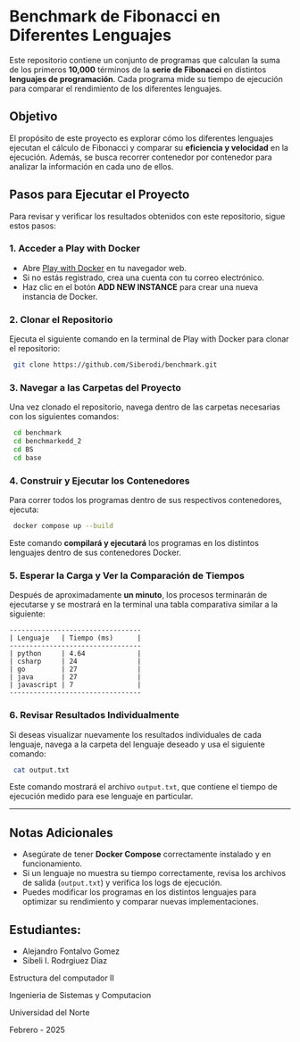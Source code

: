 # Benchmark de Fibonacci en Diferentes Lenguajes

Este repositorio contiene un conjunto de programas que calculan la suma de los primeros **10,000** términos de la **serie de Fibonacci** en distintos **lenguajes de programación**. Cada programa mide su tiempo de ejecución para comparar el rendimiento de los diferentes lenguajes.

## Objetivo
El propósito de este proyecto es explorar cómo los diferentes lenguajes ejecutan el cálculo de Fibonacci y comparar su **eficiencia y velocidad** en la ejecución. Además, se busca recorrer contenedor por contenedor para analizar la información en cada uno de ellos.

## Pasos para Ejecutar el Proyecto

Para revisar y verificar los resultados obtenidos con este repositorio, sigue estos pasos:

### 1. Acceder a Play with Docker

- Abre [Play with Docker](https://labs.play-with-docker.com/) en tu navegador web.
- Si no estás registrado, crea una cuenta con tu correo electrónico.
- Haz clic en el botón **ADD NEW INSTANCE** para crear una nueva instancia de Docker.

### 2. Clonar el Repositorio

Ejecuta el siguiente comando en la terminal de Play with Docker para clonar el repositorio:

```bash
 git clone https://github.com/Siberodi/benchmark.git
```

### 3. Navegar a las Carpetas del Proyecto

Una vez clonado el repositorio, navega dentro de las carpetas necesarias con los siguientes comandos:

```bash
 cd benchmark
 cd benchmarkedd_2
 cd BS
 cd base
```

### 4. Construir y Ejecutar los Contenedores

Para correr todos los programas dentro de sus respectivos contenedores, ejecuta:

```bash
 docker compose up --build
```

Este comando **compilará y ejecutará** los programas en los distintos lenguajes dentro de sus contenedores Docker.

### 5. Esperar la Carga y Ver la Comparación de Tiempos

Después de aproximadamente **un minuto**, los procesos terminarán de ejecutarse y se mostrará en la terminal una tabla comparativa similar a la siguiente:

```
---------------------------------
| Lenguaje   | Tiempo (ms)      |
---------------------------------
| python     | 4.64             |
| csharp     | 24               |
| go         | 27               |
| java       | 27               |
| javascript | 7                |
---------------------------------
```

### 6. Revisar Resultados Individualmente

Si deseas visualizar nuevamente los resultados individuales de cada lenguaje, navega a la carpeta del lenguaje deseado y usa el siguiente comando:

```bash
 cat output.txt
```

Este comando mostrará el archivo `output.txt`, que contiene el tiempo de ejecución medido para ese lenguaje en particular.

---

## Notas Adicionales
- Asegúrate de tener **Docker Compose** correctamente instalado y en funcionamiento.
- Si un lenguaje no muestra su tiempo correctamente, revisa los archivos de salida (`output.txt`) y verifica los logs de ejecución.
- Puedes modificar los programas en los distintos lenguajes para optimizar su rendimiento y comparar nuevas implementaciones.

## Estudiantes: 
- Alejandro Fontalvo Gomez
- Sibeli I. Rodrgiuez Diaz


Estructura del computador II


Ingenieria de Sistemas y Computacion


Universidad del Norte


Febrero - 2025



